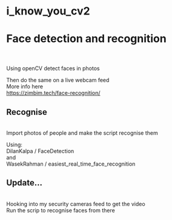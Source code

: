 # i_know_you_cv2
<h1>Face detection and recognition</h1><br>
<br>
Using openCV detect faces in photos<br>

Then do the same on a live webcam feed<br>
More info here<br>
https://zimbim.tech/face-recognition/
<br>
<h2>Recognise</h2><br>
Import photos of people and make the script recognise them<br>


Using:<br>
DilanKalpa / FaceDetection<br> and<br> 
WasekRahman / easiest_real_time_face_recognition

<h2>Update...</h2><br>
Hooking into my security cameras feed to get the video<br>
Run the scrip to recognise faces from there

